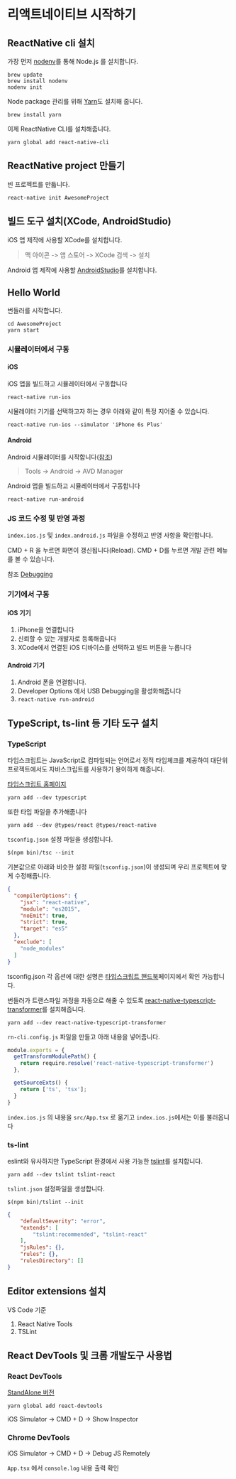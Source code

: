 # 리액트네이티브 시작하기

## ReactNative cli 설치

가장 먼저 [nodenv](https://github.com/nodenv/nodenv)를 통해 Node.js 를 설치합니다.

```shell
brew update
brew install nodenv
nodenv init
```

Node package 관리를 위해 [Yarn](https://yarnpkg.com/en/docs/install)도 설치해 줍니다.

```shell
brew install yarn
```

이제 ReactNative CLI를 설치해줍니다.

```shell
yarn global add react-native-cli
```

## ReactNative project 만들기

빈 프로젝트를 만듧니다.

```shell
react-native init AwesomeProject
```

## 빌드 도구 설치(XCode, AndroidStudio)

iOS 앱 제작에 사용할 XCode를 설치합니다.

> 맥 아이콘 -> 앱 스토어 -> XCode 검색 -> 설치

Android 앱 제작에 사용할 [AndroidStudio](https://developer.android.com/studio/index.html)를 설치합니다.

## Hello World

번들러를 시작합니다.

```shell
cd AwesomeProject
yarn start
```

### 시뮬레이터에서 구동

#### iOS

iOS 앱을 빌드하고 시뮬레이터에서 구동합니다

```shell
react-native run-ios
```

시뮬레이터 기기를 선택하고자 하는 경우 아래와 같이 특정 지어줄 수 있습니다.

```shell
react-native run-ios --simulator 'iPhone 6s Plus'
```

#### Android

Android 시뮬레이터를 시작합니다([참조](https://developer.android.com/studio/run/managing-avds.html))

> Tools -> Android -> AVD Manager

Android 앱을 빌드하고 시뮬레이터에서 구동합니다

```shell
react-native run-android
```

### JS 코드 수정 및 반영 과정

`index.ios.js` 및 `index.android.js` 파일을 수정하고 반영 사항을 확인합니다.

CMD + R 을 누르면 화면이 갱신됩니다(Reload). CMD + D를 누르면 개발 관련 메뉴를 볼 수 있습니다.

참조 [Debugging](https://facebook.github.io/react-native/docs/debugging.html)

### 기기에서 구동

#### iOS 기기

1. iPhone을 연결합니다
1. 신뢰할 수 있는 개발자로 등록해줍니다
1. XCode에서 연결된 iOS 디바이스를 선택하고 빌드 버튼을 누릅니다

#### Android 기기

1. Android 폰을 연결합니다.
1. Developer Options 에서 USB Debugging을 활성화해줍니다
1. `react-native run-android`

## TypeScript, ts-lint 등 기타 도구 설치

### TypeScript

타입스크립트는 JavaScript로 컴파일되는 언어로서 정적 타입체크를 제공하여 대단위 프로젝트에서도 자바스크립트를 사용하기 용이하게 해줍니다.

[타입스크립트 홈페이지](http://typescriptlang.org/)

```shell
yarn add --dev typescript
```

또한 타입 파일을 추가해줍니다

```shell
yarn add --dev @types/react @types/react-native
```

`tsconfig.json` 설정 파일을 생성합니다.

```shell
$(npm bin)/tsc --init
```

기본값으로 아래와 비슷한 설정 파일(`tsconfig.json`)이 생성되며 우리 프로젝트에 맞게 수정해줍니다.

```json
{
  "compilerOptions": {
    "jsx": "react-native",
    "module": "es2015",
    "noEmit": true,
    "strict": true,
    "target": "es5"
  },
  "exclude": [
    "node_modules"
  ]
}
```

tsconfig.json 각 옵션에 대한 설명은 [타입스크립트 핸드북](https://www.typescriptlang.org/docs/handbook/tsconfig-json.html)페이지에서 확인 가능합니다.

번들러가 트랜스파일 과정을 자동으로 해줄 수 있도록 [react-native-typescript-transformer](https://github.com/ds300/react-native-typescript-transformer)를 설치해줍니다.

```shell
yarn add --dev react-native-typescript-transformer
```

`rn-cli.config.js` 파일을 만들고 아래 내용을 넣어줍니다.

```javascript
module.exports = {
  getTransformModulePath() {
    return require.resolve('react-native-typescript-transformer')
  },

  getSourceExts() {
    return ['ts', 'tsx'];
  }
}
```

`index.ios.js` 의 내용을 `src/App.tsx` 로 옮기고 `index.ios.js`에서는 이를 불러옵니다

### ts-lint

eslint와 유사하지만 TypeScript 환경에서 사용 가능한 [tslint](https://github.com/palantir/tslint)를 설치합니다.

```shell
yarn add --dev tslint tslint-react
```

`tslint.json` 설정파일을 생성합니다.

```shell
$(npm bin)/tslint --init
```

```JSON
{
    "defaultSeverity": "error",
    "extends": [
        "tslint:recommended", "tslint-react"
    ],
    "jsRules": {},
    "rules": {},
    "rulesDirectory": []
}
```

## Editor extensions 설치

VS Code 기준

1. React Native Tools
1. TSLint

## React DevTools 및 크롬 개발도구 사용법

### React DevTools

[StandAlone 버전](https://github.com/facebook/react-devtools/blob/master/packages/react-devtools/README.md)

```shell
yarn global add react-devtools
```

iOS Simulator -> CMD + D -> Show Inspector

### Chrome DevTools

iOS Simulator -> CMD + D -> Debug JS Remotely

`App.tsx` 에서 `console.log` 내용 출력 확인
